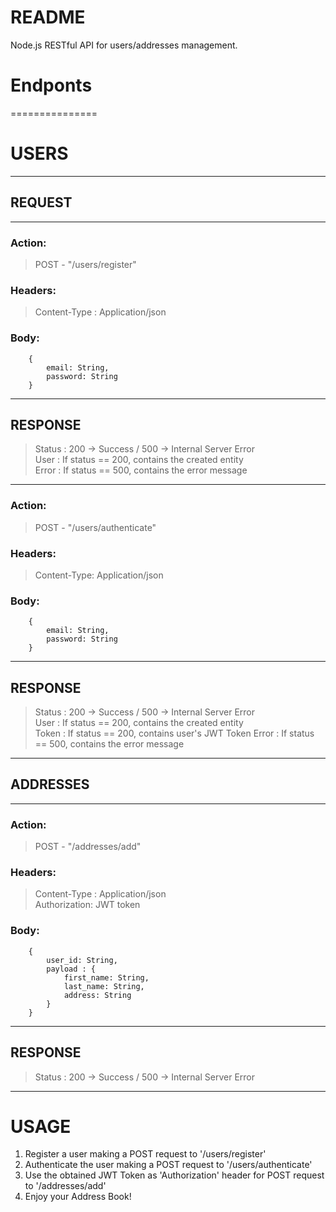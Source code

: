 # README #

Node.js RESTful API for users/addresses management.


# Endponts #

===============

# USERS #

------------------

## REQUEST ##

--------------

### Action: ###

>POST - "/users/register"

### Headers: ###

>Content-Type : Application/json

### Body: ###
		{  
			email: String,  
			password: String  
		}  

------------------

## RESPONSE ##

>Status : 200 -> Success / 500 -> Internal Server Error    
>User : If status == 200, contains the created entity    
>Error : If status == 500, contains the error message    

-------------- 

### Action: ###

>POST - "/users/authenticate"

### Headers: ###

>Content-Type: Application/json

### Body: ###
		{  
			email: String,  
			password: String  
		}  


------------------

## RESPONSE ##

>Status : 200 -> Success / 500 -> Internal Server Error    
>User : If status == 200, contains the created entity    
>Token : If status == 200, contains user's JWT Token 
>Error : If status == 500, contains the error message    


------------------

## ADDRESSES ##

------------------

### Action: ###

>POST - "/addresses/add"

### Headers: ###

>Content-Type : Application/json   
>Authorization: JWT token  

### Body: ###
		{  
			user_id: String,  
			payload : {  
				first_name: String,  
				last_name: String,  
				address: String  
			}  
		}  

------------------

## RESPONSE ##

>Status : 200 -> Success / 500 -> Internal Server Error    


------------------

# USAGE # 

1.	Register a user making a POST request to '/users/register'
2.	Authenticate the user making a POST request to '/users/authenticate'
3.	Use the obtained JWT Token as 'Authorization' header for POST request to '/addresses/add'
4.	Enjoy your Address Book!


